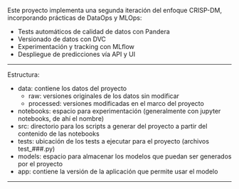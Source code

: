 Este proyecto implementa una segunda iteración del enfoque CRISP-DM, incorporando prácticas de DataOps y MLOps:

- Tests automáticos de calidad de datos con Pandera
- Versionado de datos con DVC
- Experimentación y tracking con MLflow
- Despliegue de predicciones vía API y UI

----

Estructura:

- data: contiene los datos del proyecto
  - raw: versiones originales de los datos sin modificar
  - processed: versiones modificadas en el marco del proyecto
- notebooks: espacio para experimentación (generalmente con jupyter notebooks, de ahí el nombre)
- src: directorio para los scripts a generar del proyecto a partir del contenido de las notebooks
- tests: ubicación de los tests a ejecutar para el proyecto (archivos test_###.py)
- models: espacio para almacenar los modelos que puedan ser generados por el proyecto
- app: contiene la versión de la aplicación que permite usar el modelo

----

